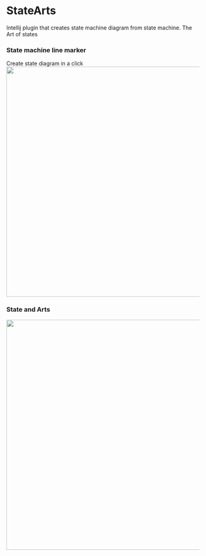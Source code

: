# StateArts
Intellij plugin that creates state machine diagram from state machine. The Art of states

<H3>State machine line marker</H3>
Create state diagram in a click
<img src="https://github.com/nvinayshetty/StateArts/blob/master/gifs/statemachine.gif" width="1000" height="600" />

<H3>State and Arts</H3>
<img src="https://github.com/nvinayshetty/StateArts/blob/master/gifs/stateart.gif" width="1000" height="600" />

